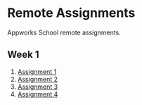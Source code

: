 # Remote Assignments

Appworks School remote assignments.

## Week 1

1. [Assignment 1](https://terrychengtw.github.io/remote-assignments/Week-1/Assignment-1/)
2. [Assignment 2](https://terrychengtw.github.io/remote-assignments/Week-1/Assignment-2/)
3. [Assignment 3](https://github.com/TerryChengTW/remote-assignments/blob/main/Week-1/Assignment-3/main.js)
4. [Assignment 4](https://terrychengtw.github.io/remote-assignments/Week-1/Assignment-4/)
